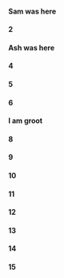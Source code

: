 #### Sam was here
#### 2
#### Ash was here
#### 4
#### 5
#### 6
#### I am groot
#### 8
#### 9
#### 10
#### 11
#### 12
#### 13
#### 14
#### 15